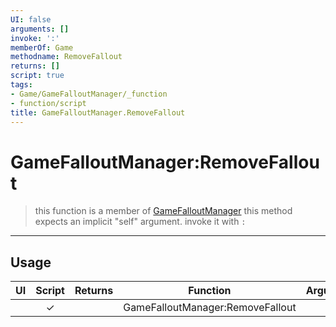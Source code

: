 ```yaml
---
UI: false
arguments: []
invoke: ':'
memberOf: Game
methodname: RemoveFallout
returns: []
script: true
tags:
- Game/GameFalloutManager/_function
- function/script
title: GameFalloutManager.RemoveFallout
---
```

# GameFalloutManager:RemoveFallout
> this function is a member of [GameFalloutManager](civ-6/lua/GameFalloutManager.md)
> this method expects an implicit "self" argument. invoke it with `:`
-----
## Usage
|  UI | Script | Returns | Function | Arguments |
|:---:|:------:|-------:|:--------:|:---------|
| |✓||GameFalloutManager:RemoveFallout||

